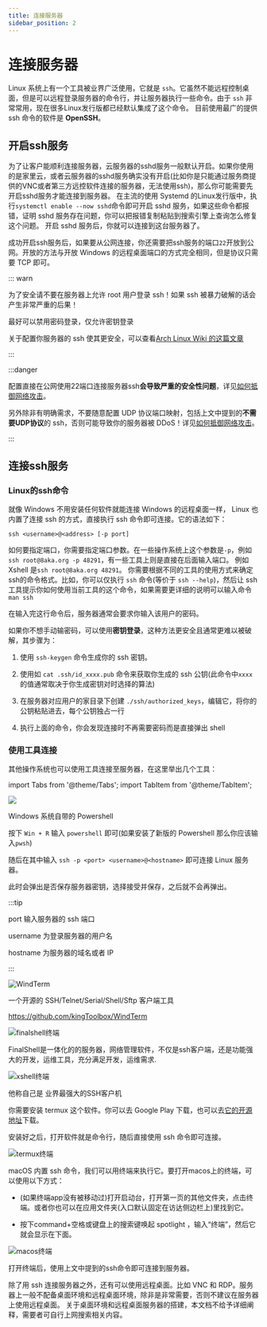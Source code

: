 ```yaml
---
title: 连接服务器
sidebar_position: 2
---
```


# 连接服务器

Linux 系统上有一个工具被业界广泛使用，它就是 `ssh`。它虽然不能远程控制桌面，但是可以远程登录服务器的命令行，并让服务器执行一些命令。由于 `ssh` 非常常用，现在很多Linux发行版都已经默认集成了这个命令。
目前使用最广的提供 ssh 命令的软件是 **OpenSSH**。

## 开启ssh服务

为了让客户能顺利连接服务器，云服务器的sshd服务一般默认开启。如果你使用的是家里云，或者云服务器的sshd服务确实没有开启(比如你是只能通过服务商提供的VNC或者第三方远控软件连接的服务器，无法使用ssh)，那么你可能需要先开启sshd服务才能连接到服务器。
在主流的使用 Systemd 的Linux发行版中，执行`systemctl enable --now sshd`命令即可开启 sshd 服务，如果这些命令都报错，证明 sshd 服务存在问题，你可以把报错复制粘贴到搜索引擎上查询怎么修复这个问题。
开启 sshd 服务后，你就可以连接到这台服务器了。

成功开启ssh服务后，如果要从公网连接，你还需要把ssh服务的端口`22`开放到公网。开放的方法与开放 Windows 的远程桌面端口的方式完全相同，但是协议只需要 TCP 即可。

::: warn

为了安全请不要在服务器上允许 root 用户登录 ssh！如果 ssh 被暴力破解的话会产生非常严重的后果！

最好可以禁用密码登录，仅允许密钥登录

关于配置你服务器的 ssh 使其更安全，可以查看[Arch Linux Wiki 的这篇文章](https://wiki.archlinuxcn.org/wiki/OpenSSH#%E4%BF%9D%E6%8A%A4)

:::

:::danger

配置直接在公网使用22端口连接服务器ssh**会导致严重的安全性问题**，详见[如何抵御网络攻击](../../process/maintenance/how-to-defend-against-cyber-attacks.md)。

另外除非有明确需求，不要随意配置 UDP 协议端口映射，包括上文中提到的**不需要UDP协议**的 ssh，否则可能导致你的服务器被 DDoS！详见[如何抵御网络攻击](../../process/maintenance/how-to-defend-against-cyber-attacks.md)。

:::

## 连接ssh服务

### Linux的ssh命令

就像 Windows 不用安装任何软件就能连接 Windows 的远程桌面一样， Linux 也内置了连接 ssh 的方式，直接执行 ssh 命令即可连接。它的语法如下：

```shell
ssh <username>@<address> [-p port]
```

如何要指定端口，你需要指定端口参数。在一些操作系统上这个参数是`-p`，例如`ssh root@8aka.org -p 48291`，有一些工具上则是直接在后面输入端口。
例如 Xshell 是`ssh root@8aka.org 48291`。
你需要根据不同的工具的使用方式来确定ssh的命令格式。比如，你可以仅执行 `ssh` 命令(等价于 `ssh --help`)，然后让 ssh 工具提示你如何使用当前工具的这个命令，如果需要更详细的说明可以输入命令 `man ssh`

在输入完这行命令后，服务器通常会要求你输入该用户的密码。

如果你不想手动输密码，可以使用**密钥登录**，这种方法更安全且通常更难以被破解，其步骤为：

1. 使用 `ssh-keygen` 命令生成你的 ssh 密钥。

2. 使用如 `cat .ssh/id_xxxx.pub` 命令来获取你生成的 ssh 公钥(此命令中`xxxx`的值通常取决于你生成密钥对时选择的算法)

3. 在服务器对应用户的家目录下创建 `./ssh/authorized_keys`，编辑它，将你的公钥粘贴进去，每个公钥独占一行

4. 执行上面的命令，你会发现连接时不再需要密码而是直接弹出 shell

### 使用工具连接

其他操作系统也可以使用工具连接至服务器，在这里举出几个工具：

import Tabs from '@theme/Tabs';
import TabItem from '@theme/TabItem';

<Tabs>
  <TabItem value="Powershell" label="Powershell" default>

![](_images/Linux开服/连接服务器/1.png)

Windows 系统自带的 Powershell

按下 `Win + R` 输入 `powershell` 即可(如果安装了新版的 Powershell 那么你应该输入`pwsh`)

随后在其中输入 `ssh -p <port> <username>@<hostname>` 即可连接 Linux 服务器。

此时会弹出是否保存服务器密钥，选择接受并保存，之后就不会再弹出。

:::tip

port 输入服务器的 ssh 端口

username 为登录服务器的用户名

hostname 为服务器的域名或者 IP

:::

  </TabItem>
  <TabItem value="windterm" label="WindTerm">

![WindTerm](_images/Linux开服/连接服务器/WindTerm.png)

一个开源的 SSH/Telnet/Serial/Shell/Sftp 客户端工具

https://github.com/kingToolbox/WindTerm

  </TabItem>
  <TabItem value="finelshell" label="FinelShell">

![finalshell终端](_images/Linux开服/连接服务器/2.png)

FinalShell是一体化的的服务器，网络管理软件，不仅是ssh客户端，还是功能强大的开发，运维工具，充分满足开发，运维需求.

  </TabItem>
  <TabItem value="xshell" label="Xshell">

![xshell终端](https://www.xshell.com/wp-content/uploads/2020/10/p-xshell7-top-zh.png)

他称自己是 业界最强大的SSH客户机

  </TabItem>
  <TabItem value="termux" label="安卓手机(termux)">

你需要安装 termux 这个软件。你可以去 Google Play 下载，也可以去[它的开源地址](https://github.com/termux/termux-app)下载。

安装好之后，打开软件就是命令行，随后直接使用 ssh 命令即可连接。

![termux终端](_images/Linux开服/连接服务器/termux_screenshot.jpg)

  </TabItem>

  <TabItem value="zsh" label="macOS(zsh)">

macOS 内置 ssh 命令，我们可以用终端来执行它。要打开macos上的终端，可以使用以下方式：

- (如果终端app没有被移动过)打开启动台，打开第一页的其他文件夹，点击终端。或者你也可以在应用文件夹(入口默认固定在访达侧边栏上)里找到它。

- 按下command+空格或键盘上的搜索键唤起 spotlight ，输入“终端”，然后它就会显示在下面。

![macos终端](_images/Linux开服/连接服务器/macOS_terminal.png)

打开终端后，使用上文中提到的ssh命令即可连接到服务器。
  </TabItem>
</Tabs>

除了用 ssh 连接服务器之外，还有可以使用远程桌面。比如 VNC 和 RDP。服务器上一般不配备桌面环境和远程桌面环境，除非是非常需要，否则不建议在服务器上使用远程桌面。
关于桌面环境和远程桌面服务器的搭建，本文档不给予详细阐释，需要者可自行上网搜索相关内容。
